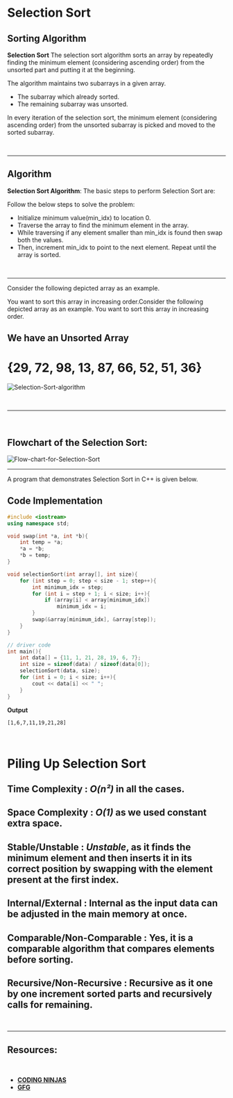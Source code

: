 # Selection Sort
## **Sorting Algorithm**

**Selection Sort** The selection sort algorithm sorts an array by repeatedly finding the minimum element (considering ascending order) from the unsorted part and putting it at the beginning. 

The algorithm maintains two subarrays in a given array.

* The subarray which already sorted. 
* The remaining subarray was unsorted.

In every iteration of the selection sort, the minimum element (considering ascending order) from the unsorted subarray is picked and moved to the sorted subarray. 

<br>
<hr>




## **Algorithm**

**Selection Sort Algorithm**: The basic steps to perform Selection Sort are:

Follow the below steps to solve the problem:

* Initialize minimum value(min_idx) to location 0.
* Traverse the array to find the minimum element in the array.
* While traversing if any element smaller than min_idx is found then swap both the values.
* Then, increment min_idx to point to the next element.
Repeat until the array is sorted.

<br>
<hr>

Consider the following depicted array as an example.

You want to sort this array in
increasing order.Consider the following depicted array as an example. You want to sort this array in
increasing order.

## We have an Unsorted Array
# **{29, 72, 98, 13, 87, 66, 52, 51, 36}**

![Selection-Sort-algorithm](https://files.codingninjas.in/capture2-6720.JPG)

<br>
<hr>

<br>

## **Flowchart of the Selection Sort:** 

![Flow-chart-for-Selection-Sort](https://media.geeksforgeeks.org/wp-content/cdn-uploads/20220203094305/Selection-Sort-Flowhchart.png)
<br>
<hr>
A program that demonstrates Selection Sort in C++ is given below.

## **Code Implementation**
```cpp 
#include <iostream>
using namespace std;

void swap(int *a, int *b){
    int temp = *a;
    *a = *b;
    *b = temp;
}

void selectionSort(int array[], int size){
    for (int step = 0; step < size - 1; step++){
        int minimum_idx = step;
        for (int i = step + 1; i < size; i++){
            if (array[i] < array[minimum_idx])
                minimum_idx = i;
        }
        swap(&array[minimum_idx], &array[step]);
    }
}

// driver code
int main(){
    int data[] = {11, 1, 21, 28, 19, 6, 7};
    int size = sizeof(data) / sizeof(data[0]);
    selectionSort(data, size);
    for (int i = 0; i < size; i++){
        cout << data[i] << " ";
    }
}
```
**Output**
```
[1,6,7,11,19,21,28]
```

<br>

# Piling Up Selection Sort

## **Time Complexity :**	*O(n²)* in all the cases. 

## **Space Complexity :**	*O(1)* as we used constant extra space.

## **Stable/Unstable :** 	*Unstable*, as it finds the minimum element and then inserts it in its correct position by swapping with the element present at the first index.

## **Internal/External :**	**Internal** as the input data can be adjusted in the main memory at once.

## **Comparable/Non-Comparable :**	**Yes**, it is a comparable algorithm that compares elements before sorting.

## **Recursive/Non-Recursive :**	**Recursive** as it one by one increment sorted parts and recursively calls for remaining.

<br>
<hr>


## **Resources:**
<br>

* [**CODING NINJAS**](https://www.codingninjas.com/blog/2021/08/24/what-is-selection-sort/)
* [**GFG**](https://www.geeksforgeeks.org/selection-sort/?ref=lbp)
